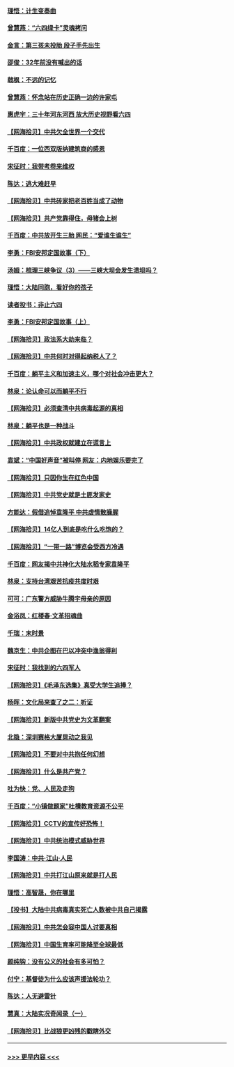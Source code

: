 #### [理悟：计生变奏曲](../pages/nsc993/n13000414.md?t=06051601) 
#### [曾慧燕：“六四绿卡”灵魂拷问](../pages/nsc993/n13000277.md?t=06051601) 
#### [金言：第三孩未投胎 段子手先出生](../pages/nsc993/n13000215.md?t=06051601) 
#### [邵俊：32年前没有喊出的话](../pages/nsc993/n13000181.md?t=06051601) 
#### [戟枫：不远的记忆](../pages/nsc993/n13000121.md?t=06051601) 
#### [曾慧燕：怀念站在历史正确一边的许家屯](../pages/nsc993/n13000073.md?t=06051601) 
#### [惠虎宇：三十年河东河西 放大历史视野看六四](../pages/nsc993/n13000018.md?t=06051601) 
#### [【网海拾贝】中共欠全世界一个交代](../pages/nsc993/n12998706.md?t=06051601) 
#### [千百度：一位西双版纳建筑商的感恩](../pages/nsc993/n12998487.md?t=06051601) 
#### [宋征时：我带考卷来维权](../pages/nsc993/n12994088.md?t=06051601) 
#### [陈达：逃大难赶早](../pages/nsc993/n12993569.md?t=06051601) 
#### [【网海拾贝】中共砖家把老百姓当成了动物](../pages/nsc993/n12993483.md?t=06051601) 
#### [【网海拾贝】共产党靠得住，母猪会上树](../pages/nsc993/n12990730.md?t=06051601) 
#### [千百度：中共放开生三胎 网民：“爱谁生谁生”](../pages/nsc993/n12990644.md?t=06051601) 
#### [李勇：FBI安邦定国故事（下）](../pages/nsc993/n12987854.md?t=06051601) 
#### [汤姆：梳理三峡争议（3）——三峡大坝会发生溃坝吗？](../pages/nsc993/n12989806.md?t=06051601) 
#### [理悟：大陆同胞，看好你的孩子](../pages/nsc993/n12989778.md?t=06051601) 
#### [读者投书：非止六四](../pages/nsc993/n12989673.md?t=06051601) 
#### [李勇：FBI安邦定国故事（上）](../pages/nsc993/n12987749.md?t=06051601) 
#### [【网海拾贝】政法系大劫来临？](../pages/nsc993/n12987596.md?t=06051601) 
#### [【网海拾贝】中共何时对得起纳税人了？](../pages/nsc993/n12985578.md?t=06051601) 
#### [千百度：躺平主义和加速主义，哪个对社会冲击更大？](../pages/nsc993/n12985512.md?t=06051601) 
#### [林泉：论认命可以而躺平不行](../pages/nsc993/n12985505.md?t=06051601) 
#### [【网海拾贝】必须查清中共病毒起源的真相](../pages/nsc993/n12984276.md?t=06051601) 
#### [林泉：躺平也是一种战斗](../pages/nsc993/n12984194.md?t=06051601) 
#### [【网海拾贝】中共政权就建立在谎言上](../pages/nsc993/n12981880.md?t=06051601) 
#### [袁斌：“中国好声音”被叫停 网友：内地娱乐要完了](../pages/nsc993/n12981826.md?t=06051601) 
#### [【网海拾贝】只因你生在红色中国](../pages/nsc993/n12979096.md?t=06051601) 
#### [【网海拾贝】中共党史就是土匪发家史](../pages/nsc993/n12976478.md?t=06051601) 
#### [方能达：假借追悼袁隆平 中共虚情散臊腥](../pages/nsc993/n12976396.md?t=06051601) 
#### [【网海拾贝】14亿人到底是吃什么吃饱的？](../pages/nsc993/n12974125.md?t=06051601) 
#### [【网海拾贝】“一带一路”博览会受西方冷遇](../pages/nsc993/n12971787.md?t=06051601) 
#### [千百度：网友揭中共神化大陆水稻专家袁隆平](../pages/nsc993/n12971733.md?t=06051601) 
#### [林泉：支持台湾艰苦抗疫共度时艰](../pages/nsc993/n12971350.md?t=06051601) 
#### [可可：广东警方威胁牛腾宇母亲的原因](../pages/nsc993/n12971100.md?t=06051601) 
#### [金浴凤：红楼春·文革招魂曲](../pages/nsc993/n12970354.md?t=06051601) 
#### [千瑞：末时景](../pages/nsc993/n12970337.md?t=06051601) 
#### [魏京生：中共企图在巴以冲突中渔翁得利](../pages/nsc993/n12970286.md?t=06051601) 
#### [宋征时：我找到的六四军人](../pages/nsc993/n12970213.md?t=06051601) 
#### [【网海拾贝】《毛泽东选集》真受大学生追捧？](../pages/nsc993/n12968779.md?t=06051601) 
#### [杨晖：文化局来查了之二：听证](../pages/nsc993/n12966528.md?t=06051601) 
#### [【网海拾贝】新版中共党史为文革翻案](../pages/nsc993/n12967526.md?t=06051601) 
#### [北隐：深圳赛格大厦晃动之我见](../pages/nsc993/n12967393.md?t=06051601) 
#### [【网海拾贝】不要对中共抱任何幻想](../pages/nsc993/n12965222.md?t=06051601) 
#### [【网海拾贝】什么是共产党？](../pages/nsc993/n12962781.md?t=06051601) 
#### [吐为快：党、人民及走狗](../pages/nsc993/n12962747.md?t=06051601) 
#### [千百度：“小镇做题家”吐槽教育资源不公平](../pages/nsc993/n12962705.md?t=06051601) 
#### [【网海拾贝】CCTV的宣传好恐怖！](../pages/nsc993/n12959984.md?t=06051601) 
#### [【网海拾贝】中共统治模式威胁世界](../pages/nsc993/n12957622.md?t=06051601) 
#### [李国涛：中共‧江山‧人民](../pages/nsc993/n12957502.md?t=06051601) 
#### [【网海拾贝】中共打江山原来就是打人民](../pages/nsc993/n12954345.md?t=06051601) 
#### [理悟：高智晟，你在哪里](../pages/nsc993/n12953115.md?t=06051601) 
#### [【投书】大陆中共病毒真实死亡人数被中共自己揭露](../pages/nsc993/n12953050.md?t=06051601) 
#### [【网海拾贝】中共怎会容中国人讨要真相](../pages/nsc993/n12952161.md?t=06051601) 
#### [【网海拾贝】中国生育率可能降至全球最低](../pages/nsc993/n12948793.md?t=06051601) 
#### [颜纯钩：没有公义的社会有多可怕？](../pages/nsc993/n12947626.md?t=06051601) 
#### [付宁：基督徒为什么应该声援法轮功？](../pages/nsc993/n12947233.md?t=06051601) 
#### [陈达：人无避雷针](../pages/nsc993/n12947098.md?t=06051601) 
#### [慧真：大陆实况奇闻录（一）](../pages/nsc993/n12945811.md?t=06051601) 
#### [【网海拾贝】比战狼更凶残的戳瞎外交](../pages/nsc993/n12945717.md?t=06051601) 

----
#### [ >>> 更早内容 <<< ](../indexes/nsc993-earlier.md)
